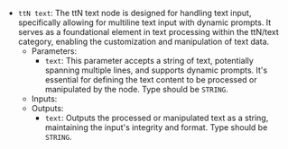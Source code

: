 - `ttN text`: The ttN text node is designed for handling text input, specifically allowing for multiline text input with dynamic prompts. It serves as a foundational element in text processing within the ttN/text category, enabling the customization and manipulation of text data.
    - Parameters:
        - `text`: This parameter accepts a string of text, potentially spanning multiple lines, and supports dynamic prompts. It's essential for defining the text content to be processed or manipulated by the node. Type should be `STRING`.
    - Inputs:
    - Outputs:
        - `text`: Outputs the processed or manipulated text as a string, maintaining the input's integrity and format. Type should be `STRING`.
